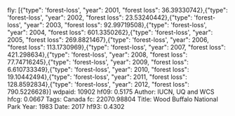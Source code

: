 fly: [{"type": 'forest-loss', "year": 2001, "forest loss": 36.39330742},{"type": 'forest-loss', "year": 2002, "forest loss": 23.53240442},{"type": 'forest-loss', "year": 2003, "forest loss": 92.99719508},{"type": 'forest-loss', "year": 2004, "forest loss": 601.3350262},{"type": 'forest-loss', "year": 2005, "forest loss": 269.8821467},{"type": 'forest-loss', "year": 2006, "forest loss": 113.1730969},{"type": 'forest-loss', "year": 2007, "forest loss": 421.298634},{"type": 'forest-loss', "year": 2008, "forest loss": 77.74716245},{"type": 'forest-loss', "year": 2009, "forest loss": 6.610733349},{"type": 'forest-loss', "year": 2010, "forest loss": 19.10442494},{"type": 'forest-loss', "year": 2011, "forest loss": 128.8592834},{"type": 'forest-loss', "year": 2012, "forest loss": 790.5226628}]
wdpaid: 10902
hf09: 0.5175
Author: IUCN, UQ and WCS
hfcg: 0.0667
Tags: Canada
fc: 22070.98804
Title: Wood Buffalo National Park
Year: 1983
Date: 2017
hf93: 0.4302
